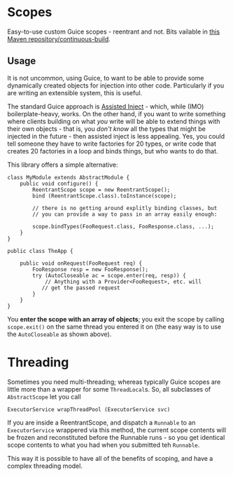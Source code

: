 Scopes
======

Easy-to-use custom Guice scopes - reentrant and not.  Bits vailable in <a href="http://timboudreau.com/builds/">this Maven repository/continuous-build</a>.

Usage
-----

It is not uncommon, using Guice, to want to be able to provide some dynamically created objects for injection into other code.
Particularly if you are writing an extensible system, this is useful.

The standard Guice approach is [Assisted Inject](https://code.google.com/p/google-guice/wiki/AssistedInject) - which, while 
(IMO) boilerplate-heavy, works.  On the other hand, if you want to write something where clients building on what *you* write
will be able to extend things with their own objects - that is, you *don't know* all the types that might be injected in the
future - then assisted inject is less appealing.  Yes, you could tell someone they have to write factories for 20 types,
or write code that creates 20 factories in a loop and binds things, but who wants to do that.

This library offers a simple alternative:

    class MyModule extends AbstractModule {
        public void configure() {
            ReentrantScope scope = new ReentrantScope();
            bind (ReentrantScope.class).toInstance(scope);

            // there is no getting around explitly binding classes, but
            // you can provide a way to pass in an array easily enough:

            scope.bindTypes(FooRequest.class, FooResponse.class, ...);
        }
    }

    public class TheApp {

        public void onRequest(FooRequest req) {
            FooResponse resp = new FooResponse();
            try (AutoCloseable ac = scope.enter(req, resp)) {
                // Anything with a Provider<FooRequest>, etc. will
               // get the passed request
            }
        }
    }

You **enter the scope with an array of objects**;  you exit the scope by calling ``scope.exit()``
on the same thread you entered it on (the easy way is to use the ``AutoCloseable`` as shown above).

Threading
=========

Sometimes you need multi-threading; whereas typically Guice scopes are little more than a wrapper
for some ``ThreadLocal``s.  So, all subclasses of ``AbstractScope`` let you call

    ExecutorService wrapThreadPool (ExecutorService svc)

If you are inside a ReentrantScope, and dispatch a ``Runnable`` to an ``ExecutorService`` wrappered
via this method, the current scope contents will be frozen and reconstituted before the Runnable
runs - so you get identical scope contents to what you had when you submitted teh ``Runnable``.

This way it is possible to have all of the benefits of scoping, and have a complex threading model.
